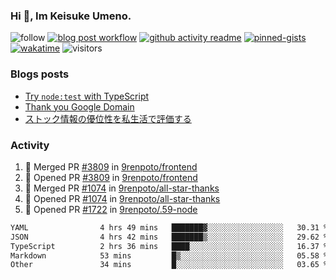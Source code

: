 ### Hi 👋, Im Keisuke Umeno.

<!--
**9renpoto/9renpoto** is a ✨ _special_ ✨ repository because its `README.md` (this file) appears on your GitHub profile.

Here are some ideas to get you started:

- 🔭 I’m currently working on ...
- 🌱 I’m currently learning ...
- 👯 I’m looking to collaborate on ...
- 🤔 I’m looking for help with ...
- 💬 Ask me about ...
- 📫 How to reach me: ...
- 😄 Pronouns: ...
- ⚡ Fun fact: ...
-->

![follow](https://img.shields.io/github/followers/9renpoto?label=Follow&style=social)
[![blog post workflow](https://github.com/9renpoto/9renpoto/actions/workflows/blog.yml/badge.svg)](https://github.com/9renpoto/9renpoto/actions/workflows/blog.yml)
[![github activity readme](https://github.com/9renpoto/9renpoto/actions/workflows/activity.yml/badge.svg)](https://github.com/9renpoto/9renpoto/actions/workflows/activity.yml)
[![pinned-gists](https://github.com/9renpoto/9renpoto/actions/workflows/pin-gist.yml/badge.svg)](https://github.com/9renpoto/9renpoto/actions/workflows/pin-gist.yml)
[![wakatime](https://github.com/9renpoto/9renpoto/actions/workflows/waka-readme-status.yml/badge.svg)](https://github.com/9renpoto/9renpoto/actions/workflows/waka-readme-status.yml)
![visitors](https://komarev.com/ghpvc/?username=9renpoto&label=Profile%20views&color=0e75b6&style=flat)

### Blogs posts

<!-- BLOG-POST-LIST:START -->
- [Try `node:test` with TypeScript](https://9renpoto.win/entry/2023/07/23/node-test-runner)
- [Thank you Google Domain](https://9renpoto.win/entry/2023/07/08/new-domain)
- [ストック情報の優位性を私生活で評価する](https://9renpoto.win/entry/2023/05/28/stock)
<!-- BLOG-POST-LIST:END -->

### Activity

<!--START_SECTION:activity-->
1. 🎉 Merged PR [#3809](https://github.com/9renpoto/frontend/pull/3809) in [9renpoto/frontend](https://github.com/9renpoto/frontend)
2. 💪 Opened PR [#3809](https://github.com/9renpoto/frontend/pull/3809) in [9renpoto/frontend](https://github.com/9renpoto/frontend)
3. 🎉 Merged PR [#1074](https://github.com/9renpoto/all-star-thanks/pull/1074) in [9renpoto/all-star-thanks](https://github.com/9renpoto/all-star-thanks)
4. 💪 Opened PR [#1074](https://github.com/9renpoto/all-star-thanks/pull/1074) in [9renpoto/all-star-thanks](https://github.com/9renpoto/all-star-thanks)
5. 💪 Opened PR [#1722](https://github.com/9renpoto/.59-node/pull/1722) in [9renpoto/.59-node](https://github.com/9renpoto/.59-node)
<!--END_SECTION:activity-->

<!--START_SECTION:waka-->

```txt
YAML                4 hrs 49 mins   ███████▓░░░░░░░░░░░░░░░░░   30.31 %
JSON                4 hrs 42 mins   ███████▒░░░░░░░░░░░░░░░░░   29.62 %
TypeScript          2 hrs 36 mins   ████░░░░░░░░░░░░░░░░░░░░░   16.37 %
Markdown            53 mins         █▒░░░░░░░░░░░░░░░░░░░░░░░   05.58 %
Other               34 mins         █░░░░░░░░░░░░░░░░░░░░░░░░   03.65 %
```

<!--END_SECTION:waka-->
